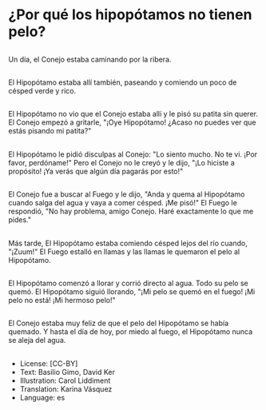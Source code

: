 # ¿Por qué los hipopótamos no tienen pelo?

##
Un día, el Conejo estaba caminando por la ribera.

##
El Hipopótamo estaba allí también, paseando y comiendo un poco de césped verde y rico.

##
El Hipopótamo no vio que el Conejo estaba allí y le pisó su patita sin querer. El Conejo empezó a gritarle, "¡Oye Hipopótamo! ¿Acaso no puedes ver que estás pisando mi patita?"

##
El Hipopótamo le pidió disculpas al Conejo: "Lo siento mucho. No te vi. ¡Por favor, perdóname!" Pero el Conejo no le creyó y le dijo, "¡Lo hiciste a propósito! ¡Ya verás que algún día pagarás por esto!"

##
El Conejo fue a buscar al Fuego y le dijo, "Anda y quema al Hipopótamo cuando salga del agua y vaya a comer césped. ¡Me pisó!" El Fuego le respondió, "No hay problema, amigo Conejo. Haré exactamente lo que me pides."

##
Más tarde, El Hipopótamo estaba comiendo césped lejos del río cuando, "¡Zuum!" El Fuego estalló en llamas y las llamas le quemaron el pelo al Hipopótamo.

##
El Hipopótamo comenzó a llorar y corrió directo al agua. Todo su pelo se quemó. El Hipopótamo siguió llorando, "¡Mi pelo se quemó en el fuego! ¡Mi pelo no está! ¡Mi hermoso pelo!"

##
El Conejo estaba muy feliz de que el pelo del Hipopótamo se había quemado. Y hasta el día de hoy, por miedo al fuego, el Hipopótamo nunca se aleja del agua.

##
* License: [CC-BY]
* Text: Basilio Gimo, David Ker
* Illustration: Carol Liddiment
* Translation: Karina Vásquez
* Language: es
